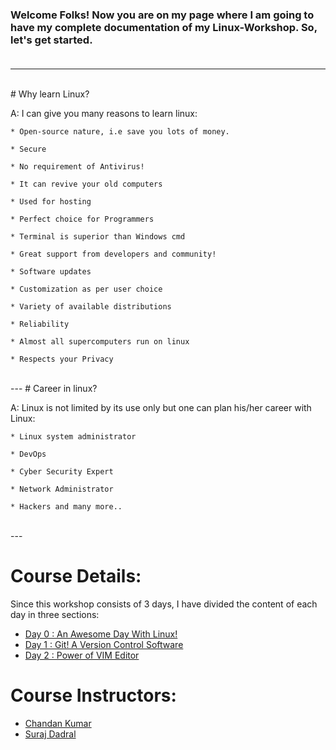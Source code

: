 ### Welcome Folks! Now you are on my page where I am going to have my complete documentation of my Linux-Workshop. So, let's get started.<br><br>
---

<br>
# Why learn Linux?

A: I can give you many reasons to learn linux:

	* Open-source nature, i.e save you lots of money.

	* Secure

	* No requirement of Antivirus!

	* It can revive your old computers

	* Used for hosting

	* Perfect choice for Programmers

	* Terminal is superior than Windows cmd

	* Great support from developers and community!

	* Software updates

	* Customization as per user choice

	* Variety of available distributions

	* Reliability

	* Almost all supercomputers run on linux

	* Respects your Privacy

<br>
---
# Career in linux?


A: Linux is not limited by its use only but one can plan his/her career with Linux:

	* Linux system administrator

	* DevOps

	* Cyber Security Expert

	* Network Administrator

	* Hackers and many more..
<br>
---

# Course Details:

Since this workshop consists of 3 days, I have divided the content of each day in three sections:

* [Day 0 : An Awesome Day With Linux!](https://marvellouschandan.github.io/Linux-Workshop/Day0.html)
* [Day 1 : Git! A Version Control Software](https://marvellouschandan.github.io/Linux-Workshop/Day1.html)
* [Day 2 : Power of VIM Editor](https://marvellouschandan.github.io/Linux-Workshop/Day0.html)

# Course Instructors:
* [Chandan Kumar](https://github.com/marvellouschandan)
* [Suraj Dadral](https://github.com/SurajDadral)
